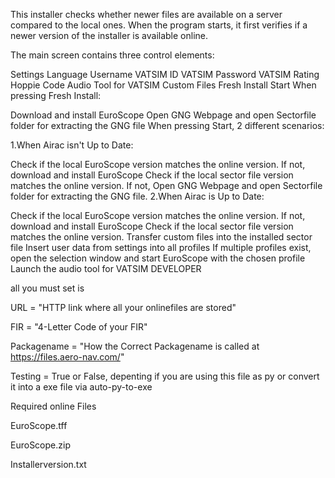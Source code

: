 This installer checks whether newer files are available on a server compared to the local ones. When the program starts, it first verifies if a newer version of the installer is available online.

The main screen contains three control elements:

Settings Language Username VATSIM ID VATSIM Password VATSIM Rating Hoppie Code Audio Tool for VATSIM Custom Files Fresh Install Start When pressing Fresh Install:

Download and install EuroScope Open GNG Webpage and open Sectorfile folder for extracting the GNG file When pressing Start, 2 different scenarios:

1.When Airac isn't Up to Date:

Check if the local EuroScope version matches the online version. If not, download and install EuroScope Check if the local sector file version matches the online version. If not, Open GNG Webpage and open Sectorfile folder for extracting the GNG file. 2.When Airac is Up to Date:

Check if the local EuroScope version matches the online version. If not, download and install EuroScope Check if the local sector file version matches the online version. Transfer custom files into the installed sector file Insert user data from settings into all profiles If multiple profiles exist, open the selection window and start EuroScope with the chosen profile Launch the audio tool for VATSIM DEVELOPER

all you must set is

URL = "HTTP link where all your onlinefiles are stored"

FIR = "4-Letter Code of your FIR"

Packagename = "How the Correct Packagename is called at https://files.aero-nav.com/"

Testing = True or False, depenting if you are using this file as py or convert it into a exe file via auto-py-to-exe

Required online Files

EuroScope.tff

EuroScope.zip

Installerversion.txt
